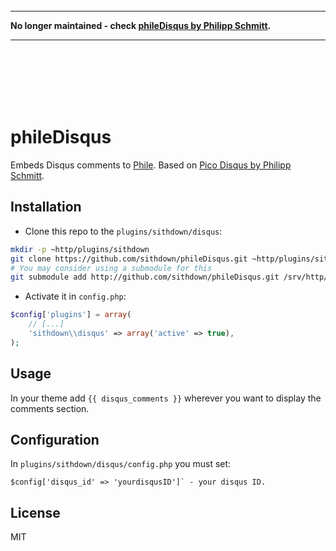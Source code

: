 <br><br><br><br><br>

----

**No longer maintained - check [phileDisqus by Philipp Schmitt](https://github.com/pschmitt/phileDisqus).**

----

<br><br><br><br><br>

phileDisqus
===========

Embeds Disqus comments to [Phile](http://philecms.github.io/Phile).
Based on [Pico Disqus by Philipp Schmitt](https://github.com/pschmitt/pico_disqus).


## Installation

* Clone this repo to the `plugins/sithdown/disqus`:

```bash
mkdir -p ~http/plugins/sithdown
git clone https://github.com/sithdown/phileDisqus.git ~http/plugins/sithdown/disqus
# You may consider using a submodule for this
git submodule add http://github.com/sithdown/phileDisqus.git /srv/http/plugins/sithdown/disqus
```

* Activate it in `config.php`:

```php
$config['plugins'] = array(
    // [...]
    'sithdown\\disqus' => array('active' => true),
);
```


## Usage

In your theme add `{{ disqus_comments }}` wherever you want to display the comments section.

## Configuration

In `plugins/sithdown/disqus/config.php` you must set:

```
$config['disqus_id' => 'yourdisqusID']` - your disqus ID.
```

## License

MIT
